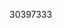 [//]: # (Created by ./bin/manage_files.pl from ./species/Angiostrongylus_cantonensis/PRJEB493/Angiostrongylus_cantonensis_PRJEB493.publication.html on Thu Jun 11 13:43:18 2020)
30397333
